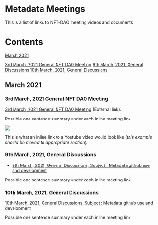 # Metadata Meetings

This is a list of links to NFT-DAO meeting videos and documents

# Contents

[March 2021](#March-2021)

[3rd March, 2021 General NFT DAO Meeting](#3rd-March-,-2021-General-NFT-DAO-Meeting)
[9th March, 2021, General Discussions](#9th-March-,-2021-,-General-Discussions)
[10th March, 2021, General Discussions](#10th-March-,-2021-,-General-Discussions)

## March 2021

### 3rd March, 2021 General NFT DAO Meeting

[3rd March, 2021 General NFT DAO Meeting](https://www.youtube.com/watch?v=_u7mcBvEwbQ) (External link).

Possible one sentence summary under each inline meeting link

[![](http://img.youtube.com/vi/_u7mcBvEwbQ/0.jpg)](http://www.youtube.com/watch?v=_u7mcBvEwbQ "NFT DAO Meeting 3/3/21")

This is what an inline link to a Youtube video would look like (*this example should be moved to appropriate section*).

### 9th March, 2021, General Discussions

* [9th March, 2021, General Discussions, Subject : Metadata github use and development](2021-03-09-Metadata-github.md)

Possible one sentence summary under each inline meeting link.

### 10th March, 2021, General Discussions

[10th March, 2021, General Discussions, Subject : Metadata github use and development](2021-03-10-Metadata-github.md)

Possible one sentence summary under each inline meeting link
